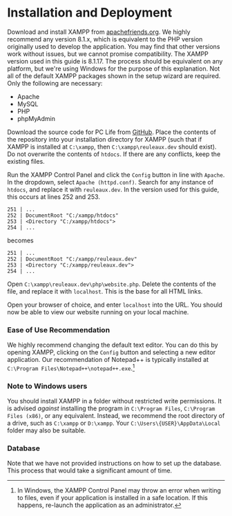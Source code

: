 # Installation and Deployment

Download and install XAMPP from [apachefriends.org](https://www.apachefriends.org/download.html).  We highly recommend any version 8.1.x, which is equivalent to the PHP version originally used to develop the application.  You may find that other versions work without issues, but we cannot promise compatibility.  The XAMPP version used in this guide is 8.1.17.  The process should be equivalent on any platform, but we're using Windows for the purpose of this explanation.  Not all of the default XAMPP packages shown in the setup wizard are required.  Only the following are necessary:

- Apache
- MySQL
- PHP
- phpMyAdmin

Download the source code for PC Life from [GitHub](https://github.com/drand808/PC-Life/tags).  Place the contents of the repository into your installation directory for XAMPP (such that if XAMPP is installed at `C:\xampp`, then `C:\xampp\reuleaux.dev` should exist).  Do not overwrite the contents of `htdocs`.  If there are any conflicts, keep the existing files.

Run the XAMPP Control Panel and click the `Config` button in line with `Apache`.  In the dropdown, select `Apache (httpd.conf)`.  Search for any instance of `htdocs`, and replace it with `reuleaux.dev`.  In the version used for this guide, this occurs at lines 252 and 253.

```apacheconf
251 | ...
252 | DocumentRoot "C:/xampp/htdocs"
253 | <Directory "C:/xampp/htdocs">
254 | ...
```

becomes

```apacheconf
251 | ...
252 | DocumentRoot "C:/xampp/reuleaux.dev"
253 | <Directory "C:/xampp/reuleaux.dev">
254 | ...
```

Open `C:\xampp\reuleaux.dev\php\website.php`.  Delete the contents of the file, and replace it with `localhost`.  This is the base for all HTML links.

Open your browser of choice, and enter `localhost` into the URL.  You should now be able to view our website running on your local machine.

### Ease of Use Recommendation

We highly recommend changing the default text editor.  You can do this by opening XAMPP, clicking on the `Config` button and selecting a new editor application.  Our recommendation of Notepad++ is typically installed at `C:\Program Files\Notepad++\notepad++.exe`.[^1]

### Note to Windows users

You should install XAMPP in a folder without restricted write permissions.  It is advised *against* installing the program in `C:\Program Files`, `C:\Program Files (x86)`, or any equivalent.  Instead, we recommend the root directory of a drive, such as `C:\xampp` or `D:\xampp`.  Your `C:\Users\{USER}\AppData\Local` folder may also be suitable.

### Database

Note that we have not provided instructions on how to set up the database.  This process that would take a significant amount of time.

[^1]: In Windows, the XAMPP Control Panel may throw an error when writing to files, even if your application is installed in a safe location.  If this happens, re-launch the application as an administrator.